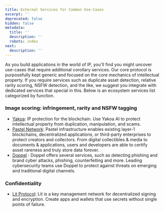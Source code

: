 ```yaml
---
title: External Services for Common Use-Cases
excerpt: ''
deprecated: false
hidden: false
metadata:
  title: ''
  description: ''
  robots: index
next:
  description: ''
---
```

As you build applications in the world of IP, you'll find you might uncover use-cases that require additional corollary services. Our core protocol is purposefully kept generic and focused on the core mechanics of intellectual property. If you require services such as duplicate asset detection, relative rarity scoring, NSFW detection, and the like, we suggest you integrate with dedicated services that special in this. Below is an ecosystem services list categorized by function.

### Image scoring: infringement, rarity and NSFW tagging

- [Yakoa](https://yakoa.io/): IP protection for the blockchain. Use Yakoa AI to protect intellectual property from duplication, manipulation, and scams. 
- [Pastel Network](https://pastel.network/): Pastel infrastructure enables existing layer-1 blockchains, decentralized applications, or third-party enterprises to protect creators and collectors. From digital collectibles & media to documents & applications, users and developers are able to certify asset rareness and truly store data forever.
- [Doppel](https://doppel.com) : Doppel offers several services, such as detecting phishing and brand cyber attacks, phishing, counterfeiting and more. Leading cybersecurity teams use Doppel to protect against threats on emerging and traditional digital channels.

### Confidentiality

- [Lit Protocol](https://litprotocol.com): Lit is a key management network for decentralized signing and encryption. Create apps and wallets that use secrets without single points of failure.